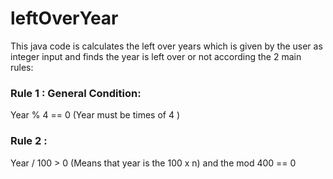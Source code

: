 # leftOverYear

This java code is calculates the left over years which is given by the user as integer input
and finds the year is left over or not according the 2 main
rules: 

### Rule 1 : General Condition:

 Year % 4 == 0 (Year must be times of 4 )
### Rule 2 :

Year / 100 > 0 (Means that year is the 100 x n)
and the mod 400 == 0

